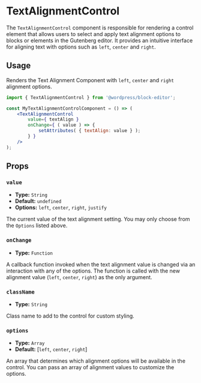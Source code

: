 # TextAlignmentControl

The `TextAlignmentControl` component is responsible for rendering a control element that allows users to select and apply text alignment options to blocks or elements in the Gutenberg editor. It provides an intuitive interface for aligning text with options such as `left`, `center` and `right`.

## Usage

Renders the Text Alignment Component with `left`, `center` and `right` alignment options.

```jsx
import { TextAlignmentControl } from '@wordpress/block-editor';

const MyTextAlignmentControlComponent = () => (
	<TextAlignmentControl
		value={ textAlign }
		onChange={ ( value ) => {
			setAttributes( { textAlign: value } );
		} }
	/>
);
```

## Props

### `value`

-   **Type:** `String`
-   **Default:** `undefined`
-   **Options:** `left`, `center`, `right`, `justify`

The current value of the text alignment setting. You may only choose from the `Options` listed above.

### `onChange`

-   **Type:** `Function`

A callback function invoked when the text alignment value is changed via an interaction with any of the options. The function is called with the new alignment value (`left`, `center`, `right`) as the only argument.

### `className`

-   **Type:** `String`

Class name to add to the control for custom styling.

### `options`

-   **Type:** `Array`
-   **Default:** [`left`, `center`, `right`]

An array that determines which alignment options will be available in the control. You can pass an array of alignment values to customize the options.

